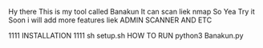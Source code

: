 Hy there
This is my tool called Banakun
It can scan liek nmap
So 
Yea
Try it
Soon i will add more features liek ADMIN SCANNER AND ETC 

1111 INSTALLATION 1111
   sh setup.sh
  HOW TO RUN 
   python3 Banakun.py
